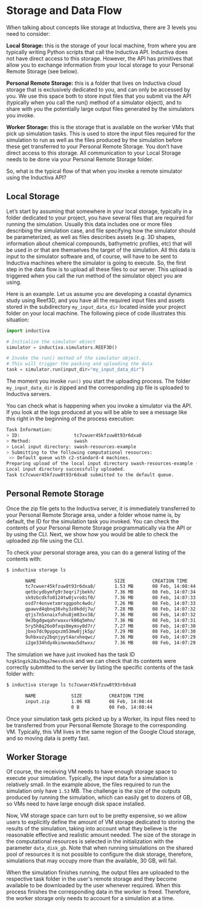 # Storage and Data Flow

When talking about concepts like storage at Inductiva, there are 3 levels you 
need to consider:

**Local Storage:** this is the storage of your local machine, from where you are 
typically writing Python scripts that call the Inductiva API. Inductiva does not 
have direct access to this storage. However, the API has primitives that allow you 
to exchange information from your local storage to your Personal Remote Storage 
(see below).

**Personal Remote Storage:** this is a folder that lives on Inductiva cloud storage 
that is exclusively dedicated to you, and can only be accessed by you. We use this 
space both to store input files that you submit via the API (typically when you 
call the run() method of a simulator object), and to share with you the potentially 
large output files generated by the simulators you invoke.

**Worker Storage:** this is the storage that is available on the worker VMs that pick 
up simulation tasks. This is used to store the input files required for the simulation 
to run as well as the files produced by the simulation before these get transferred 
to your Personal Remote Storage. You don’t have direct access to this storage. All 
communication to your Local Storage needs to be done via your Personal Remote Storage folder.

So, what is the typical flow of that when you invoke a remote simulator using the 
Inductiva API? 

## Local Storage

Let’s start by assuming that somewhere in your local storage, typically in a 
folder dedicated to your project, you have several files that are required for 
running the simulation. Usually this data includes one or more files describing 
the simulation case, and file specifying how the simulator should be parameterized, 
as well as files describes assets (e.g. 3D shapes, information about chemical compounds, 
bathymetric profiles, etc) that will be used in or that are themselves the target 
of the simulation. All this data is input to the simulator software and, of course, 
will have to be sent to Inductiva machines where the simulator is going to execute. 
So, the first step in the data flow is to upload all these files to our server. 
This upload is triggered when you call the run method of the simulator object 
you are using. 

Here is an example. Let us assume you are developing a coastal dynamics study 
using Reef3D, and you have all the required input files and assets stored in the 
subdirectory `my_input_data_dir` located inside your project folder on your local 
machine. The following piece of code illustrates this situation:

```python
import inductiva

# Initialize the simulator object
simulator = inductiva.simulators.REEF3D()

# Invoke the run() method of the simulator object. 
# This will trigger the packing and uploading the data
task = simulator.run(input_dir="my_input_data_dir")
```

The moment you invoke `run()` you start the uploading process. The folder `my_input_data_dir`
is zipped and the corresponding zip file is uploaded to Inductiva servers.
 
You can check what is happening when you invoke a simulator via the API. 
If you look at the logs produced at you will be able to see a message like this 
right in the beginning of the process execution:

```bash
Task Information:
> ID:                    tc7cwuer45kfzuw8t93r6dxa8
> Method:                swash
> Local input directory: swash-resources-example
> Submitting to the following computational resources:
 >> Default queue with c2-standard-4 machines.
Preparing upload of the local input directory swash-resources-example (160 B).
Local input directory successfully uploaded.
Task tc7cwuer45kfzuw8t93r6dxa8 submitted to the default queue.
```

## Personal Remote Storage

Once the zip file gets to the Inductiva server, it is immediately 
transferred to your Personal Remote Storage area, under a folder whose 
name is, by default, the ID for the simulation task you invoked. You can 
check the contents of your  Personal Remote Storage programmatically via 
the API or by using the CLI. Next, we show how you would be able to check the uploaded zip file using the CLI.

To check your personal storage area, you can do a general listing of the contents with:
```bash
$ inductiva storage ls

       NAME                             SIZE          CREATION TIME
       tc7cwuer45kfzuw8t93r6dxa8/       1.53 MB       08 Feb, 14:08:44
       qetbcydbymfg9r3eqri7jbekh/       7.36 MB       08 Feb, 14:07:34
       sk9zbcdkfo0124tw0jvro8if0/       7.36 MB       08 Feb, 14:07:33
       osd7r4onvetxmrxggpohc4wdc/       7.26 MB       08 Feb, 14:07:33
       gpawvd4qbnq36vhy3z0kddj7u/       7.28 MB       08 Feb, 14:07:32
       qtjs7n5xnaixfuhu8jm03xv38/       7.36 MB       08 Feb, 14:07:32
       9e3bgdgwqahrwaxvrk06q5mhn/       7.36 MB       08 Feb, 14:07:31
       5ry5h8q26o0fxqs8mymsy0d7r/       7.27 MB       08 Feb, 14:07:30
       jbxo7dc9pypqxzm53mw0jjk5p/       7.29 MB       08 Feb, 14:07:30
       9uhbxuzy2bqnjyyt4arxheqwc/       7.36 MB       08 Feb, 14:07:29
       i2ge334hdy4kinwvmau5dtwxx/       7.36 MB       08 Feb, 14:07:29

```

The simulation we have just invoked has the task ID `hzgk5ngzk28a39qa7mesv0snk`
and we can check that its contents were correctly submitted to the server by listing
the specific contents of the task folder with:

```bash
$ inductiva storage ls tc7cwuer45kfzuw8t93r6dxa8

       NAME             SIZE          CREATION TIME
       input.zip        1.06 KB       08 Feb, 14:08:44
                        0 B           08 Feb, 14:08:44
```

Once your simulation task gets picked up by a Worker, its input files need to be
transferred from your Personal Remote Storage to the corresponding VM. Typically,
this VM lives in the same region of the Google Cloud storage, and so moving data
is pretty fast.

## Worker Storage

Of course, the receiving VM needs to have enough storage space to execute your simulation. 
Typically, the input data for a simulation is relatively small. In the example above, the 
files required to run the simulation only have `1.53` MB. The 
challenge is the size of the outputs produced by running the simulation, which can easily 
get to dozens of GB, so VMs need to have large enough disk space installed.

Now, VM storage space can turn out to be pretty expensive, so we allow users to 
explicitly define the amount of VM storage dedicated to storing the results of the 
simulation, taking into account what they believe is the reasonable effective and
realistic amount needed. The size of the storage in the computational resources
is selected in the initialization with the parameter `data_disk_gb`. Note that when
running simulations on the shared pool of resources it is not possible to configure
the disk storage, therefore, simulations that may occupy more than the available,
30 GB, will fail.

When the simulation finishes running, the output files are uploaded to the respective
task folder in the user's remote storage and they become available to be downloaded
by the user whenever required. When this process finishes the corresponding data 
in the worker is freed. Therefore, the worker storage only needs to account for a
simulation at a time.

